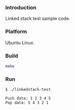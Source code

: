 ### Introduction

Linked stack test sample code.


### Platform

Ubuntu Linux.


### Build

```bash
make
```


### Run

```base
$ ./linkedstack-test

Push data: 1 2 3 4 5
Pop data: 5 4 3 2 1
```
